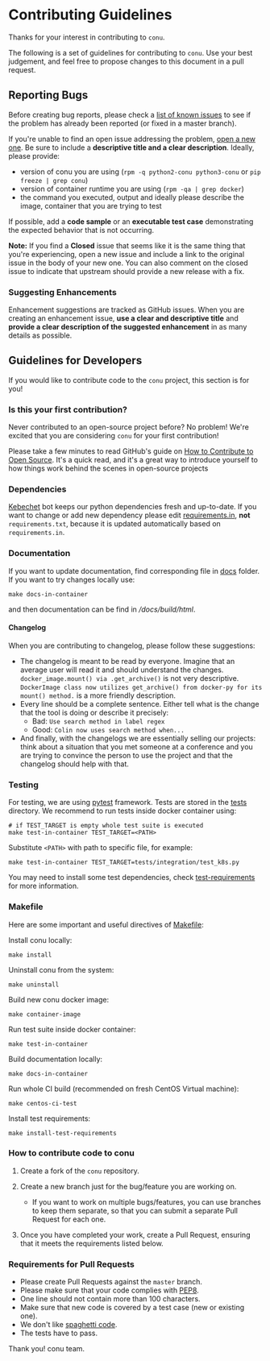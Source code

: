 # Contributing Guidelines

Thanks for your interest in contributing to `conu`.

The following is a set of guidelines for contributing to `conu`.
Use your best judgement, and feel free to propose changes to this document in a pull request.


## Reporting Bugs
Before creating bug reports, please check a [list of known issues](https://github.com/user-cont/conu/issues) to see
if the problem has already been reported (or fixed in a master branch).

If you're unable to find an open issue addressing the problem, [open a new one](https://github.com/user-cont/conu/issues/new).
Be sure to include a **descriptive title and a clear description**. Ideally, please provide:
 * version of conu you are using (`rpm -q python2-conu python3-conu` or `pip freeze | grep conu`)
 * version of container runtime you are using (`rpm -qa | grep docker`)
 * the command you executed, output and ideally please describe the image, container that you are trying to test

If possible, add a **code sample** or an **executable test case** demonstrating the expected behavior that is not occurring.

**Note:** If you find a **Closed** issue that seems like it is the same thing that you're experiencing, open a new issue and include a link to the original issue in the body of your new one. You can also comment on the closed issue to indicate that upstream should provide a new release with a fix.

### Suggesting Enhancements

Enhancement suggestions are tracked as GitHub issues.
When you are creating an enhancement issue, **use a clear and descriptive title**
and **provide a clear description of the suggested enhancement**
in as many details as possible.

## Guidelines for Developers

If you would like to contribute code to the `conu` project, this section is for you!

### Is this your first contribution?

Never contributed to an open-source project before?  No problem!  We're excited that you are considering `conu` for your first contribution!

Please take a few minutes to read GitHub's guide on [How to Contribute to Open Source](https://opensource.guide/how-to-contribute/).  It's a quick read, and it's a great way to introduce yourself to how things work behind the scenes in open-source projects

### Dependencies

[Kebechet](https://github.com/thoth-station/kebechet) bot keeps our python dependencies fresh and up-to-date. If you want to change or add new dependency please edit [requirements.in](/requirements.in), **not** `requirements.txt`, because it is updated automatically based on `requirements.in`.

### Documentation

If you want to update documentation, find corresponding file in [docs](/docs) folder. If you want to try changes locally use:
```
make docs-in-container
```
and then documentation can be find in */docs/build/html*.


#### Changelog

When you are contributing to changelog, please follow these suggestions:

* The changelog is meant to be read by everyone. Imagine that an average user
  will read it and should understand the changes. `docker_image.mount() via .get_archive()` is
  not very descriptive. `DockerImage class now utilizes get_archive() from
  docker-py for its mount() method.` is a more friendly description.
* Every line should be a complete sentence. Either tell what is the change that the tool is doing or describe it precisely:
  * Bad: `Use search method in label regex`
  * Good: `Colin now uses search method when...`
* And finally, with the changelogs we are essentially selling our projects:
  think about a situation that you met someone at a conference and you are
  trying to convince the person to use the project and that the changelog
  should help with that.


### Testing

For testing, we are using [pytest](https://docs.pytest.org/en/latest/) framework. Tests are stored in the [tests](/tests) directory. We recommend to run tests inside docker container using:
```
# if TEST_TARGET is empty whole test suite is executed
make test-in-container TEST_TARGET=<PATH>
```

Substitute `<PATH>` with path to specific file, for example:
```
make test-in-container TEST_TARGET=tests/integration/test_k8s.py
```

You may need to install some test dependencies, check [test-requirements](/test-requirements.sh) for more information.

### Makefile

Here are some important and useful directives of [Makefile](/Makefile):

Install conu locally:
```
make install
```

Uninstall conu from the system:
```
make uninstall
```

Build new conu docker image:
```
make container-image
```

Run test suite inside docker container:
```
make test-in-container
```

Build documentation locally:
```
make docs-in-container
```

Run whole CI build (recommended on fresh CentOS Virtual machine):
```
make centos-ci-test
```

Install test requirements:
```
make install-test-requirements
```

### How to contribute code to conu

1. Create a fork of the `conu` repository.
2. Create a new branch just for the bug/feature you are working on.

   - If you want to work on multiple bugs/features, you can use branches to keep them separate, so that you can submit a separate Pull Request for each one.

3. Once you have completed your work, create a Pull Request, ensuring that it meets the requirements listed below.

### Requirements for Pull Requests

* Please create Pull Requests against the `master` branch.
* Please make sure that your code complies with [PEP8](https://www.python.org/dev/peps/pep-0008/).
* One line should not contain more than 100 characters.
* Make sure that new code is covered by a test case (new or existing one).
* We don't like [spaghetti code](https://en.wikipedia.org/wiki/Spaghetti_code).
* The tests have to pass.

Thank you!
conu team.
